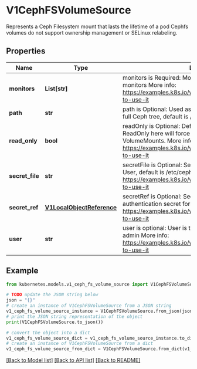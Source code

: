 # V1CephFSVolumeSource

Represents a Ceph Filesystem mount that lasts the lifetime of a pod Cephfs volumes do not support ownership management or SELinux relabeling.

## Properties

Name | Type | Description | Notes
------------ | ------------- | ------------- | -------------
**monitors** | **List[str]** | monitors is Required: Monitors is a collection of Ceph monitors More info: https://examples.k8s.io/volumes/cephfs/README.md#how-to-use-it | 
**path** | **str** | path is Optional: Used as the mounted root, rather than the full Ceph tree, default is / | [optional] 
**read_only** | **bool** | readOnly is Optional: Defaults to false (read/write). ReadOnly here will force the ReadOnly setting in VolumeMounts. More info: https://examples.k8s.io/volumes/cephfs/README.md#how-to-use-it | [optional] 
**secret_file** | **str** | secretFile is Optional: SecretFile is the path to key ring for User, default is /etc/ceph/user.secret More info: https://examples.k8s.io/volumes/cephfs/README.md#how-to-use-it | [optional] 
**secret_ref** | [**V1LocalObjectReference**](V1LocalObjectReference.md) | secretRef is Optional: SecretRef is reference to the authentication secret for User, default is empty. More info: https://examples.k8s.io/volumes/cephfs/README.md#how-to-use-it | [optional] 
**user** | **str** | user is optional: User is the rados user name, default is admin More info: https://examples.k8s.io/volumes/cephfs/README.md#how-to-use-it | [optional] 

## Example

```python
from kubernetes.models.v1_ceph_fs_volume_source import V1CephFSVolumeSource

# TODO update the JSON string below
json = "{}"
# create an instance of V1CephFSVolumeSource from a JSON string
v1_ceph_fs_volume_source_instance = V1CephFSVolumeSource.from_json(json)
# print the JSON string representation of the object
print(V1CephFSVolumeSource.to_json())

# convert the object into a dict
v1_ceph_fs_volume_source_dict = v1_ceph_fs_volume_source_instance.to_dict()
# create an instance of V1CephFSVolumeSource from a dict
v1_ceph_fs_volume_source_from_dict = V1CephFSVolumeSource.from_dict(v1_ceph_fs_volume_source_dict)
```
[[Back to Model list]](../README.md#documentation-for-models) [[Back to API list]](../README.md#documentation-for-api-endpoints) [[Back to README]](../README.md)


